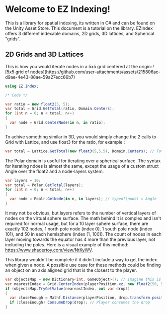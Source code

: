 <h1>Welcome to EZ Indexing!</h1>
This is a library for spatial indexing, its written in C# and can be found on the Unity Asset Store. This document is a tutorial on the library. EZIndex offers 3 different indexable domains, 2D grids, 3D lattices, and Spherical "grids". 

<h2>2D Grids and 3D Lattices</h2>
This is how you would iterate nodes in a 5x5 grid centered at the origin: ![5x5 grid of nodes](https://github.com/user-attachments/assets/215806ac-d9ae-4e43-88ae-59a27ecc66b7)

```C#
using EZ.Index;

/* Code */

var ratio = new float2(5, 5);
var total = Grid.GetTotal(ratio, Domain.Centers);
for (int n = 0; n < total; n++)
{
  var node = Grid.CenterNode(in n, in ratio);
}
```
To achive something similar in 3D, you would simply change the 2 calls to Grid with Lattice, and use float3 for the ratio, for example :
```C#
var total = Lattice.GetTotal(new float3(5,5,5), Domain.Centers); // Total nodes in a 5x5x5 centered grid
```
The Polar domain is useful for iterating over a spherical surface. The syntax for iterating ndoes is almost the same, except the usage of a custom struct Angle over the float2 and a node-layers system.
```C#
var layers = 10;
var total = Polar.GetTotal(layers);
for (int n = 0; n < total; n++)
{
  var node = Poalr.GetNode(in n, in layers); // typeof(node) = Angle
}
```
It may not be obvious, but layers refers to the number of vertical layers of nodes on the virtual sphere surface. The math behind it is complex and isn't required for normal usage, but for a 10 layer sphere surface, there are exactly 102 nodes, 1 north pole node (index 0), 1 south pole node (index 101), and 50 in each hemisphere (index [1, 100]). The count of nodes in each layer moving towards the equator has 4 more than the previous layer, not including the poles. Here is a visual example of this method: https://www.shadertoy.com/view/NtKyWV.

This library wouldn't be complete if it didn't include a way to get the index when given a node. A possible use case for these methods could be finding an object on an axis aligned grid that is the closest to the player.
```C#
var objectsMap = new Dictionary<int, GameObject>(); // Imagine this is filled with indices of nodes that contain healthdrops
var nearestIndex = Grid.CenterIndex(playerPosition.xz, new float2(50, 50)); // Assume 50x50 centered grid playerPosition is defined
if (objectsMap.TryGetValue(neareastIndex, out var drop))
{
  var closeEnough = Mathf.Distance(playerPosition, drop.transform.position) <= 1; // Distance between the healthdrop and player is <= 1
  if (closeEnough) ConsumeDrop(drop); // Player consumes the drop
}
```
